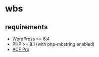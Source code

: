# wbs

## requirements

- WordPress >= 6.4
- PHP >= 8.1 (with php-mbstring enabled)
- [ACF Pro](https://www.advancedcustomfields.com/pro/)
